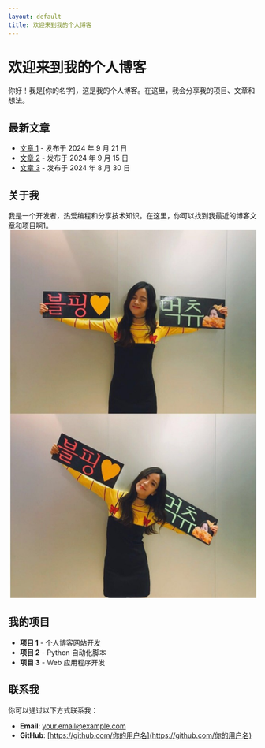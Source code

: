 ```yaml
---
layout: default
title: 欢迎来到我的个人博客
---
```


# 欢迎来到我的个人博客

你好！我是[你的名字]，这是我的个人博客。在这里，我会分享我的项目、文章和想法。

## 最新文章

- [文章 1](#) - 发布于 2024 年 9 月 21 日
- [文章 2](#) - 发布于 2024 年 9 月 15 日
- [文章 3](#) - 发布于 2024 年 8 月 30 日

## 关于我

我是一个开发者，热爱编程和分享技术知识。在这里，你可以找到我最近的博客文章和项目啊1。
![美女](./images/15.jpg)

## 我的项目

- **项目 1** - 个人博客网站开发
- **项目 2** - Python 自动化脚本
- **项目 3** - Web 应用程序开发

## 联系我

你可以通过以下方式联系我：

- **Email**: [your.email@example.com](mailto:your.email@example.com)
- **GitHub**: [https://github.com/你的用户名](https://github.com/你的用户名)
